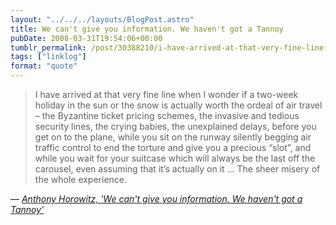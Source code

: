 ```yaml
---
layout: "../../../layouts/BlogPost.astro"
title: We can't give you information. We haven't got a Tannoy
pubDate: 2008-03-31T19:54:06+00:00
tumblr_permalink: /post/30388210/i-have-arrived-at-that-very-fine-line-when-i
tags: ["linklog"]
format: "quote"
---
```


> I have arrived at that very fine line when I wonder if a two-week holiday in the sun or the snow is actually worth the ordeal of air travel &#8211; the Byzantine ticket pricing schemes, the invasive and tedious security lines, the crying babies, the unexplained delays, before you get on to the plane, while you sit on the runway silently begging air traffic control to end the torture and give you a precious &ldquo;slot&rdquo;, and while you wait for your suitcase which will always be the last off the carousel, even assuming that it&rsquo;s actually on it &hellip; The sheer misery of the whole experience.

— <cite>[Anthony Horowitz, _'We can't give you information. We haven't got a Tannoy'_](https://www.theguardian.com/business/2008/mar/29/theairlineindustry.britishairwaysbusiness1)</cite>
